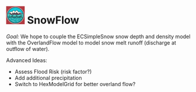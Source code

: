 # <img src="img/logo.jpg"  width="50"> SnowFlow

_Goal:_ We hope to couple the ECSimpleSnow snow depth and density model with the OverlandFlow model to model snow melt runoff (discharge at outflow of water).

Advanced Ideas:
- Assess Flood Risk (risk factor?)
- Add additional precipitation
- Switch to HexModelGrid for better overland flow?
